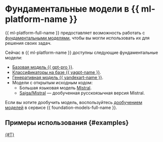# Фундаментальные модели в {{ ml-platform-name }}

{{ ml-platform-full-name }} предоставляет возможность работать с [фундаментальными моделями](../../../glossary/ml-models.md#foundation), чтобы вы могли использовать их для решения своих задач.

Сейчас в {{ ml-platform-name }} доступны следующие фундаментальные модели:

* [Базовая модель {{ gpt-pro }}](../../../ai-studio/concepts/generation/index.md).
* [Классификаторы на базе {{ yagpt-name }}](../../../ai-studio/concepts/classifier/index.md).
* [Генеративная модель {{ yandexart-name }}](../../../ai-studio/concepts/generation/index.md).
* Модели с открытым исходным кодом:
  * Большая языковая модель [Mistral](https://mistral.ai/).
  * [Saiga/Mistral](https://huggingface.co/IlyaGusev/saiga_mistral_7b_lora) — дообученная русскоязычная версия Mistral.

Если вы хотите дообучить модель, воспользуйтесь [дообучением моделей](../../../ai-studio/concepts/tuning/index.md) в сервисе {{ foundation-models-full-name }}.

## Примеры использования {#examples}

[{#T}](../../../ai-studio/tutorials/models-fine-tuning.md)
